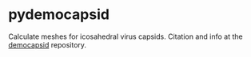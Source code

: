 # pydemocapsid

Calculate meshes for icosahedral virus capsids. Citation and info at the [democapsid](https://github.com/dnanto/democapsid) repository.
